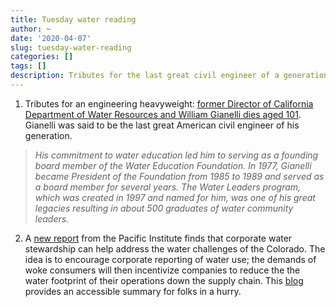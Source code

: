 ```yaml
---
title: Tuesday water reading
author: ~
date: '2020-04-07'
slug: tuesday-water-reading
categories: []
tags: []
description: Tributes for the last great civil engineer of a generation
---
```


1. Tributes for an engineering heavyweight: [former Director of California Department of Water Resources and William Gianelli dies aged 101](https://water.ca.gov/News/Blog/2020/April/William-Gianelli-Memoriam). Gianelli was said to be the last great American civil engineer of his generation.

> *His commitment to water education led him to serving as a founding board member of the Water Education Foundation. In 1977, Gianelli became President of the Foundation from 1985 to 1989 and served as a board member for several years. The Water Leaders program, which was created in 1997 and named for him, was one of his great legacies resulting in about 500 graduates of water community leaders.*

2. A [new report](https://pacinst.org/publication/colorado-river-water-stewardship/) from the Pacific Institute finds that corporate water stewardship can help address the water challenges of the Colorado. The idea is to encourage corporate reporting of water use; the demands of woke consumers will then incentivize companies to reduce the the water footprint of their operations down the supply chain. This [blog](https://pacinst.org/water-sustainability-colorado-river-basin-businesses/) provides an accessible summary for folks in a hurry.
